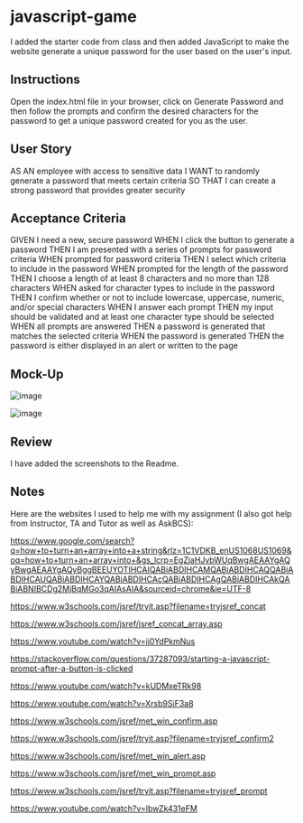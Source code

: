 # javascript-game

I added the starter code from class and then added JavaScript to make the website generate a unique password for the user based on the user's input. 

## Instructions

Open the index.html file in your browser, click on Generate Password and then follow the prompts and confirm the desired characters for the password to get a unique password created for you as the user.

## User Story

AS AN employee with access to sensitive data
I WANT to randomly generate a password that meets certain criteria
SO THAT I can create a strong password that provides greater security

## Acceptance Criteria

GIVEN I need a new, secure password
WHEN I click the button to generate a password
THEN I am presented with a series of prompts for password criteria
WHEN prompted for password criteria
THEN I select which criteria to include in the password
WHEN prompted for the length of the password
THEN I choose a length of at least 8 characters and no more than 128 characters
WHEN asked for character types to include in the password
THEN I confirm whether or not to include lowercase, uppercase, numeric, and/or special characters
WHEN I answer each prompt
THEN my input should be validated and at least one character type should be selected
WHEN all prompts are answered
THEN a password is generated that matches the selected criteria
WHEN the password is generated
THEN the password is either displayed in an alert or written to the page

## Mock-Up

![image](https://github.com/mradison/javascript-game/assets/58490851/71e57900-8a26-4a8c-a36e-97bcae0b65f7)

![image](https://github.com/mradison/javascript-game/assets/58490851/7eb5130a-271b-40d4-a956-9d2e5ca1d4c1)


## Review

I have added the screenshots to the Readme.

## Notes

Here are the websites I used to help me with my assignment (I also got help from Instructor, TA and Tutor as well as AskBCS):

https://www.google.com/search?q=how+to+turn+an+array+into+a+string&rlz=1C1VDKB_enUS1068US1069&oq=how+to+turn+an+array+into+&gs_lcrp=EgZjaHJvbWUqBwgAEAAYgAQyBwgAEAAYgAQyBggBEEUYOTIHCAIQABiABDIHCAMQABiABDIHCAQQABiABDIHCAUQABiABDIHCAYQABiABDIHCAcQABiABDIHCAgQABiABDIHCAkQABiABNIBCDg2MjBqMGo3qAIAsAIA&sourceid=chrome&ie=UTF-8

https://www.w3schools.com/jsref/tryit.asp?filename=tryjsref_concat

https://www.w3schools.com/jsref/jsref_concat_array.asp

https://www.youtube.com/watch?v=jj0YdPkmNus

https://stackoverflow.com/questions/37287093/starting-a-javascript-prompt-after-a-button-is-clicked

https://www.youtube.com/watch?v=kUDMxeTRk98

https://www.youtube.com/watch?v=Xrsb9SiF3a8

https://www.w3schools.com/jsref/met_win_confirm.asp

https://www.w3schools.com/jsref/tryit.asp?filename=tryjsref_confirm2

https://www.w3schools.com/jsref/met_win_alert.asp

https://www.w3schools.com/jsref/met_win_prompt.asp

https://www.w3schools.com/jsref/tryit.asp?filename=tryjsref_prompt

https://www.youtube.com/watch?v=IbwZk431eFM






